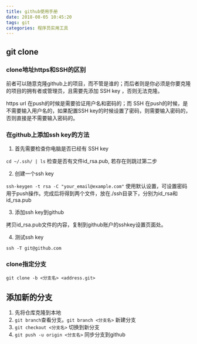 ```yaml
---
title: github使用手册
date: 2018-08-05 10:45:20
tags: git
categories: 程序员实用工具
---
```

## git clone

### clone地址https和SSH的区别

前者可以随意克隆github上的项目，而不管是谁的；而后者则是你必须是你要克隆的项目的拥有者或管理员，且需要先添加 SSH key ，否则无法克隆。

https url 在push的时候是需要验证用户名和密码的；而 SSH 在push的时候，是不需要输入用户名的，如果配置SSH key的时候设置了密码，则需要输入密码的，否则直接是不需要输入密码的。

### 在github上添加ssh key的方法

1. 	首先需要检查你电脑是否已经有 SSH key 

`cd ~/.ssh/ | ls` 检查是否有文件id_rsa.pub, 若存在则跳过第二步

2. 创建一个ssh key

`ssh-keygen -t rsa -C "your_email@example.com"` 使用默认设置，可设置密码用于push操作。完成后将得到两个文件，放在./ssh目录下，分别为id_rsa和id_rsa.pub

3. 添加ssh key到github

拷贝id_rsa.pub文件的内容，复制到github账户的sshkey设置页面处。

4. 测试ssh key

`ssh -T git@github.com`

### clone指定分支

`git clone -b <分支名> <address.git>`

## 添加新的分支

1. 先将仓库克隆到本地
2. `git branch`查看分支。`git branch <分支名>` 新建分支
3. `git checkout <分支名>` 切换到新分支
4. `git push -u origin <分支名>` 同步分支到github
